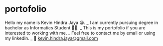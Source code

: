# portofolio
Hello my name is Kevin Hindra Jaya :grinning:. _
I am currently pursuing degree in bachelor as Informatics Student :student:. _
This is my portofolio if you are interested to working with me. _
Feel free to contact me by email or using my linkedin. _
:email: kevin.hindra.jaya@gmail.com
